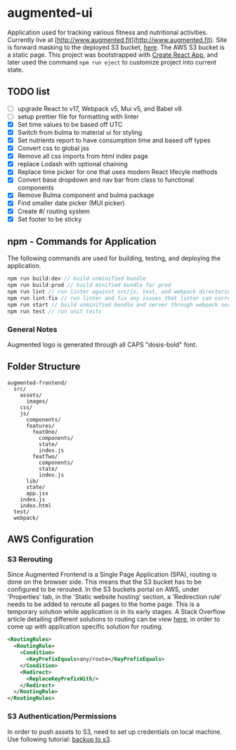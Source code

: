 # augmented-ui #
Application used for tracking various fitness and nutritional activities. Currently live at [http://www.augmented.fit](http://www.augmented.fit). Site is forward masking to the deployed S3 bucket, [here](http://augmented-frontend.s3-website-us-east-1.amazonaws.com). The AWS S3 bucket is a static page. This project was bootstrapped with [Create React App](https://github.com/facebookincubator/create-react-app), and later used the command ```npm run eject``` to customize project into current state.

## TODO list ##
- [ ] upgrade React to v17, Webpack v5, Mui v5, and Babel v8
- [ ] setup prettier file for formatting with linter
- [x] Set time values to be based off UTC
- [x] Switch from bulma to material ui for styling
- [x] Set nutrients report to have consumption time and based off types
- [x] Convert css to global jss
- [x] Remove all css imports from html index page
- [x] replace Lodash with optional chaining
- [x] Replace time picker for one that uses modern React lifecyle methods
- [x] Convert base dropdown and nav bar from class to functional components
- [x] Remove Bulma component and bulma package
- [x] Find smaller date picker (MUI picker)
- [x] Create #/ routing system
- [x] Set footer to be sticky

## npm - Commands for Application ##
The following commands are used for building, testing, and deploying the application.

```javascript
npm run build:dev // build unminified bundle
npm run build:prod // build minified bundle for prod
npm run lint // run linter against src/js, test, and webpack directories
npm run lint:fix // run linter and fix any issues that linter can corrects
npm run start // build unminified bundle and server through webpack server
npm run test // run unit tests
```

### General Notes ###
Augmented logo is generated through all CAPS "dosis-bold" font.

## Folder Structure ##
```
augmented-frontend/
  src/
    assets/
      images/
    css/
    js/
      components/
      features/
        featOne/
          components/
          state/
          index.js
        featTwo/
          components/
          state/
          index.js
      lib/
      state/
      app.jsx
    index.js
    index.html
  test/
  webpack/
```

## AWS Configuration ##

### S3 Rerouting ###
Since Augmented Frontend is a Single Page Application (SPA), routing is done on the browser side. This means that the S3 bucket has to be configured to be rerouted. In the S3 buckets portal on AWS, under 'Properties' tab, in the 'Static website hosting' section, a 'Redirection rule' needs to be added to reroute all pages to the home page. This is a temporary solution while application is in its early stages. A Stack Overflow article detailing different solutions to routing can be view [here](https://stackoverflow.com/questions/27928372/react-router-urls-dont-work-when-refreshing-or-writting-manually), in order to come up with application specific solution for routing.

```xml
<RoutingRules>
  <RoutingRule>
    <Condition>
      <KeyPrefixEquals>any/route</KeyPrefixEquals>
    </Condition>
    <Redirect>
      <ReplaceKeyPrefixWith/>
    </Redirect>
  </RoutingRule>
</RoutingRules>
```

### S3 Authentication/Permissions ###
In order to push assets to S3, need to set up credentials on local machine. Use following tutorial: [backup to s3](https://aws.amazon.com/getting-started/tutorials/backup-to-s3-cli/).
